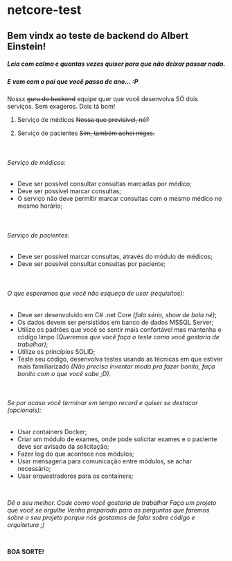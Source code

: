 # netcore-test

## Bem vindx ao teste de backend do Albert Einstein!
##### Leia com calma e quantas vezes quiser para que não deixar passar nada.
##### E vem com o pai que você passa de ano... :P

Nossx ~~guru do backend~~ equipe quer que você desenvolva SÓ dois serviços. Sem exageros. Dois tá bom!
<br/>

1. Serviço de médicos ~~Nossa que previsivel, né?~~

2. Serviço de pacientes ~~Sim, também achei migxs.~~

<br/>

###### Serviço de médicos:
- Deve ser possível consultar consultas marcadas por médico;
- Deve ser possível marcar consultas;
- O serviço não deve permitir marcar consultas com o mesmo médico no mesmo horário;

<br/>

###### Serviço de pacientes:
- Deve ser possível marcar consultas, através do módulo de médicos;
- Deve ser possível consultar consultas por paciente;

<br/>

###### O que esperamos que você não esqueça de usar (requisitos):
- Deve ser desenvolvido em C# .net Core *(fala sério, show de bola né)*;
- Os dados devem ser persistidos em banco de dados MSSQL Server;
- Utilize os padrões que você se sentir mais confortável mas mantenha o código limpo *(Queremos que você faça o teste como você gostaria de trabalhar)*;
- Utilize os princípios SOLID;
- Teste seu código, desenvolva testes usando as técnicas em que estiver mais familiarizado *(Não precisa inventar moda pra fazer bonito, faça bonito com o que você sabe ;D)*.

<br/>

###### Se por acaso você terminar em tempo record e quiser se destacar (opcionais):
- Usar containers Docker;
- Criar um módulo de exames, onde pode solicitar exames e o paciente deve ser avisado da solicitação;
- Fazer log do que acontece nos módulos;
- Usar mensageria para comunicação entre módulos, se achar necessário;
- Usar orquestradores para os containers;

<br/>

*Dê o seu melhor.*
*Code como você gostaria de trabalhar*
*Faça um projeto que você se orgulhe*
*Venha preparado para as perguntas que faremos sobre o seu projeto porque nós gostamos de falar sobre código e arquitetura ;)*

<br/>

**BOA SORTE!**
